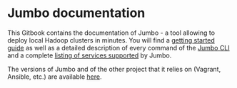 # Jumbo documentation

This Gitbook contains the documentation of Jumbo - a tool allowing to deploy local Hadoop clusters in minutes. You will find a [getting started guide](getting-started/) as well as a detailed description of every command of the [Jumbo CLI](commands) and a complete [listing of services supported](supported.md) by Jumbo.

The versions of Jumbo and of the other project that it relies on (Vagrant, Ansible, etc.) are available [here](versions.md).